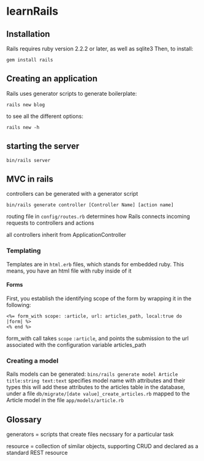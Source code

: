 # learnRails
## Installation
Rails requires ruby version 2.2.2 or later, as well as sqlite3
Then, to install:

`gem install rails`

## Creating an application
Rails uses generator scripts to generate boilerplate:

`rails new blog`

to see all the different options:

`rails new -h`

## starting the server
`bin/rails server`

## MVC in rails
controllers can be generated with a generator script

`bin/rails generate controller [Controller Name] [action name]`

routing file in `config/routes.rb` determines how Rails connects incoming requests to controllers and actions

all controllers inherit from ApplicationController

### Templating
Templates are in `html.erb` files, which stands for embedded ruby. This means, you have an html file with ruby inside of it

#### Forms
First, you establish the identifying scope of the form by wrapping it in the following:
```
<%= form_with scope: :article, url: articles_path, local:true do |form| %>
<% end %>
```
form_with call takes `scope` `:article`, and points the submission to the url associated with the configuration variable articles_path

### Creating a model
Rails models can be generated:
`bins/rails generate model Article title:string text:text`
specifies model name with attributes and their types
this will add these attributes to the articles table in the database, under a file `db/migrate/[date value]_create_articles.rb`
mapped to the Article model in the file `app/models/article.rb`

## Glossary
generators = scripts that create files necssary for a particular task

resource = collection of similar objects, supporting CRUD and declared as a standard REST resource








